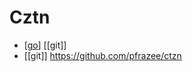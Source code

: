 # Cztn

- [[go]] [[git]]
- [[git]] https://github.com/pfrazee/ctzn

[//begin]: # "Autogenerated link references for markdown compatibility"
[go]: go "Go"
[//end]: # "Autogenerated link references"